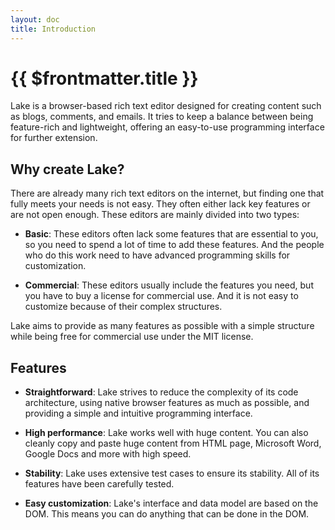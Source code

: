 ```yaml
---
layout: doc
title: Introduction
---
```


# {{ $frontmatter.title }}

Lake is a browser-based rich text editor designed for creating content such as blogs, comments, and emails. It tries to keep a balance between being feature-rich and lightweight, offering an easy-to-use programming interface for further extension.

## Why create Lake?

There are already many rich text editors on the internet, but finding one that fully meets your needs is not easy. They often either lack key features or are not open enough. These editors are mainly divided into two types:

* **Basic**: These editors often lack some features that are essential to you, so you need to spend a lot of time to add these features. And the people who do this work need to have advanced programming skills for customization.

* **Commercial**: These editors usually include the features you need, but you have to buy a license for commercial use. And it is not easy to customize because of their complex structures.

Lake aims to provide as many features as possible with a simple structure while being free for commercial use under the MIT license.

## Features

* **Straightforward**: Lake strives to reduce the complexity of its code architecture, using native browser features as much as possible, and providing a simple and intuitive programming interface.

* **High performance**: Lake works well with huge content. You can also cleanly copy and paste huge content from HTML page, Microsoft Word, Google Docs and more with high speed.

* **Stability**: Lake uses extensive test cases to ensure its stability. All of its features have been carefully tested.

* **Easy customization**: Lake's interface and data model are based on the DOM. This means you can do anything that can be done in the DOM.
